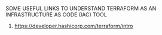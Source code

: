 SOME USEFUL LINKS TO UNDERSTAND TERRAFORM AS AN INFRASTRUCTURE AS CODE (IAC) TOOL 

1) https://developer.hashicorp.com/terraform/intro
